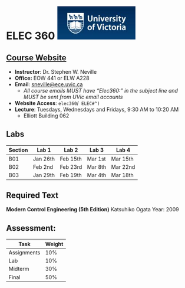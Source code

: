 # ELEC 360 ![The UVic Logo](img/uvicLogo.jpeg)

## [Course Website](http://www.ece.uvic.ca/~sneville/Teaching/index.shtml)

- __Instructor__: Dr. Stephen W.  Neville
- __Office:__ EOW 441 or  ELW A228
- __Email__: [sneville@ece.uvic.ca](mailto:sneville@ece.uvic.ca)
    - _All   course  emails  MUST have   “Elec360:”  in  the subject line    and MUST be sent    from    UVic    email   accounts_
- __Website Access__: `elec360`/` ELEC#^)`
- __Lecture__: Tuesdays, Wednesdays and Fridays, 9:30 AM to 10:20 AM
    - Elliott Building 062

## Labs

| Section | Lab 1    | Lab 2    | Lab 3   | Lab 4    |
|---------|----------|----------|---------|----------|
| B01     | Jan 26th | Feb 15th | Mar 1st | Mar 15th |
| B02     | Feb 2nd  | Feb 23rd | Mar 8th | Mar 22nd |
| B03     | Jan 29th | Feb 19th | Mar 4th | Mar 18th |

## Required    Text
__Modern   Control Engineering (5th Edition)__
Katsuhiko   Ogata
Year: 2009

## Assessment:

| Task        | Weight |
|-------------|--------|
| Assignments | 10%    |
| Lab         | 10%    |
| Midterm     | 30%    |
| Final       | 50%    |
